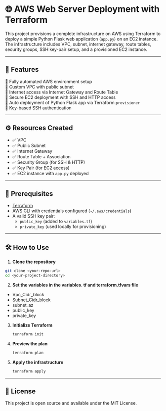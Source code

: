# 🌐 AWS Web Server Deployment with Terraform

This project provisions a complete infrastructure on AWS using Terraform to deploy a simple Python Flask web application (`app.py`) on an EC2 instance. The infrastructure includes VPC, subnet, internet gateway, route tables, security groups, SSH key-pair setup, and a provisioned EC2 instance.

---

## 🚀 Features

🔹 Fully automated AWS environment setup  
🔹 Custom VPC with public subnet  
🔹 Internet access via Internet Gateway and Route Table  
🔹 Secure EC2 deployment with SSH and HTTP access  
🔹 Auto deployment of Python Flask app via Terraform `provisioner`  
🔹 Key-based SSH authentication

---

## ⚙️ Resources Created

- ✅ VPC  
- ✅ Public Subnet  
- ✅ Internet Gateway  
- ✅ Route Table + Association  
- ✅ Security Group (for SSH & HTTP)  
- ✅ Key Pair (for EC2 access)  
- ✅ EC2 instance with `app.py` deployed

---
## 📌 Prerequisites

- [Terraform](https://developer.hashicorp.com/terraform/downloads)
- AWS CLI with credentials configured (`~/.aws/credentials`)
- A valid SSH key pair:
  - `public_key` (added to `variables.tf`)
  - `private_key` (used locally for provisioning)

---

## 🛠️ How to Use

1. **Clone the repository**

```bash
git clone <your-repo-url>
cd <your-project-directory>
```
2. **Set the variables in the variables. tf  and terraform.tfvars file**
 - Vpc_Cidr_block
 - Subnet_Cidr_block
 - subnet_az
 - public_key
 - private_key
 
 3. **Initialize Terraform**
	 ``` bash
	 terraform init
	 ```
 4. **Preview the plan**
	 ``` bash
	 terraform plan
	 ``` 

5. **Apply the infrastructure**
	``` bash
	terraform apply
	```
---
##  📄 License

This project is open source and available under the MIT License.



